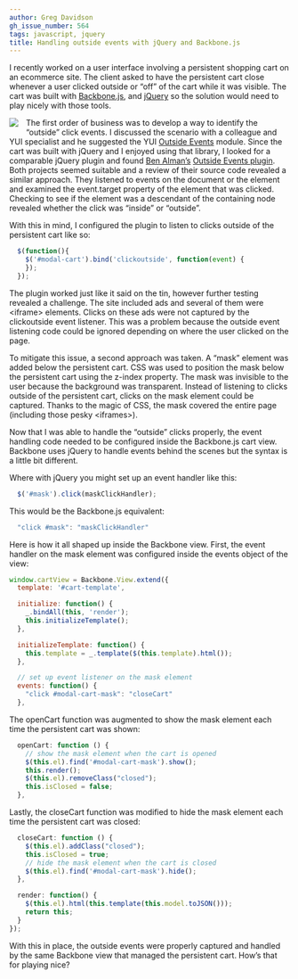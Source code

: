 ```yaml
---
author: Greg Davidson
gh_issue_number: 564
tags: javascript, jquery
title: Handling outside events with jQuery and Backbone.js
---
```




I recently worked on a user interface involving a persistent shopping cart on an ecommerce site. The client asked to have the persistent cart close whenever a user clicked outside or “off” of the cart while it was visible. The cart was built with [Backbone.js](http://backbonejs.org/), and [jQuery](https://jquery.com/) so the solution would need to play nicely with those tools.

<div class="separator" style="clear: both; text-align: center;"><a href="/blog/2012/03/02/handling-outside-events-with-jquery-and/image-0.png" imageanchor="1" style="clear: left; float: left; margin-bottom: 1em; margin-right: 1em;"><img border="0" src="/blog/2012/03/02/handling-outside-events-with-jquery-and/image-0.png"/></a></div>

The first order of business was to develop a way to identify the “outside” click events. I discussed the scenario with a colleague and YUI specialist and he suggested the YUI [Outside Events](http://yuilibrary.com/gallery/show/outside-events) module. Since the cart was built with jQuery and I enjoyed using that library, I looked for a comparable jQuery plugin and found [Ben Alman’s](http://benalman.com/) [Outside Events plugin](http://benalman.com/projects/jquery-outside-events-plugin/). Both projects seemed suitable and a review of their source code revealed a similar approach. They listened to events on the document or the <html> element and examined the event.target property of the element that was clicked. Checking to see if the element was a descendant of the containing node revealed whether the click was “inside” or “outside”.

With this in mind, I configured the plugin to listen to clicks outside of the persistent cart like so:

```javascript
  $(function(){
    $('#modal-cart').bind('clickoutside', function(event) {
    });
  });
```

The plugin worked just like it said on the tin, however further testing revealed a challenge. The site included ads and several of them were \<iframe\> elements. Clicks on these ads were not captured by the clickoutside event listener. This was a problem because the outside event listening code could be ignored depending on where the user clicked on the page.

To mitigate this issue, a second approach was taken. A “mask” element was added below the persistent cart. CSS was used to position the mask below the persistent cart using the z-index property. The mask was invisible to the user because the background was transparent. Instead of listening to clicks outside of the persistent cart, clicks on the mask element could be captured. Thanks to the magic of CSS, the mask covered the entire page (including those pesky \<iframes\>).

Now that I was able to handle the “outside” clicks properly, the event handling code needed to be configured inside the Backbone.js cart view. Backbone uses jQuery to handle events behind the scenes but the syntax is a little bit different.

Where with jQuery you might set up an event handler like this:

```javascript
  $('#mask').click(maskClickHandler);
```

This would be the Backbone.js equivalent:

```javascript
  "click #mask": "maskClickHandler"
```

Here is how it all shaped up inside the Backbone view. First, the event handler on the mask element was configured inside the events object of the view:

```javascript
window.cartView = Backbone.View.extend({
  template: '#cart-template',

  initialize: function() {
    _.bindAll(this, 'render');
    this.initializeTemplate();
  },

  initializeTemplate: function() {
    this.template = _.template($(this.template).html());
  },  

  // set up event listener on the mask element
  events: function() {
    "click #modal-cart-mask": "closeCart"
  },
```

The openCart function was augmented to show the mask element each time the persistent cart was shown:

```javascript
  openCart: function () {
    // show the mask element when the cart is opened
    $(this.el).find('#modal-cart-mask').show();
    this.render();
    $(this.el).removeClass("closed");
    this.isClosed = false;
  },  
```

Lastly, the closeCart function was modified to hide the mask element each time the persistent cart was closed:

```javascript
  closeCart: function () {
    $(this.el).addClass("closed");
    this.isClosed = true;
    // hide the mask element when the cart is closed
    $(this.el).find('#modal-cart-mask').hide();
  },  

  render: function() {
    $(this.el).html(this.template(this.model.toJSON()));
    return this;
  }
});
```

With this in place, the outside events were properly captured and handled by the same Backbone view that managed the persistent cart. How’s that for playing nice?


